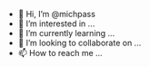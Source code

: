 - 👋 Hi, I’m @michpass
- 👀 I’m interested in ...
- 🌱 I’m currently learning ...
- 💞️ I’m looking to collaborate on ...
- 📫 How to reach me ...

<!---
michpass/michpass is a ✨ special ✨ repository because its `README.md` (this file) appears on your GitHub profile.
You can click the Preview link to take a look at your changes.
--->
